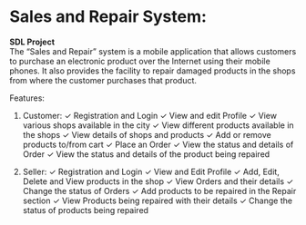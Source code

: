 # Sales and Repair System:
**SDL Project**  
The “Sales and Repair” system is a mobile application that allows customers to purchase an electronic product over the Internet using their mobile phones. It also provides the facility to repair damaged products in the shops from where the customer purchases that product.

Features:
1) Customer:
✓ Registration and Login
✓ View and edit Profile
✓ View various shops available in the city
✓ View different products available in the shops
✓ View details of shops and products
✓ Add or remove products to/from cart
✓ Place an Order
✓ View the status and details of Order
✓ View the status and details of the product being repaired

2) Seller:
✓ Registration and Login
✓ View and Edit Profile
✓ Add, Edit, Delete and View products in the shop
✓ View Orders and their details
✓ Change the status of Orders
✓ Add products to be repaired in the Repair section
✓ View Products being repaired with their details
✓ Change the status of products being repaired
